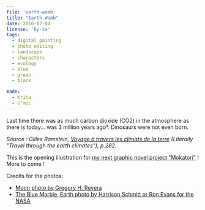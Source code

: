 ```yaml
---
file: 'earth-womb'
title: "Earth Womb"
date: 2016-07-04
license: 'by-sa'
tags:
  - digital painting
  - photo editing
  - landscape
  - characters
  - ecology
  - blue
  - green
  - black

made:
  - Krita
  - G'mic
---
```


Last time there was as much carbon dioxide (CO2) in the atmosphere as there is today... was 3 million years ago*. Dinosaurs were not even born.

*Source : Gilles Ramstein, [Voyage à travers les climats de la terre](http://www.odilejacob.fr/catalogue/sciences/sciences-de-la-terre/voyage-a-travers-les-climats-de-la-terre_9782738128539.php) (Literally "Travel through the earth climates"), p.282.*

This is the opening illustration for [my next graphic novel project "Mokatori"](../comics/) !
More to come !

Credits for the photos:
- [Moon photo by Gregory H. Revera](https://commons.wikimedia.org/wiki/File:FullMoon2010.jpg)
- [The Blue Marble, Earth photo by Harrison Schmitt or Ron Evans for the NASA](https://commons.wikimedia.org/wiki/File:The_Earth_seen_from_Apollo_17.jpg)

